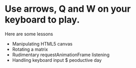 # Use arrows, Q and W on your keyboard to play.


Here are some lessons

* Manipulating HTML5 canvas
* Rotating a matrix
* Rudimentary requestAnimationFrame listening
* Handling keyboard input 
$ peoductive day
